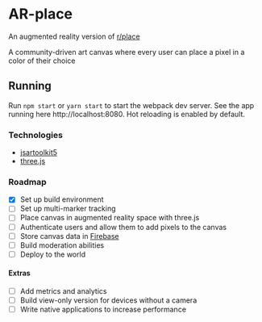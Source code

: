 # AR-place

An augmented reality version of [r/place](https://www.reddit.com/r/place/)

A community-driven art canvas where every user can place a pixel in a color of their choice

## Running

Run `npm start` or `yarn start` to start the webpack dev server.
See the app running here http://localhost:8080. Hot reloading is enabled by default.

### Technologies
- [jsartoolkit5](https://github.com/artoolkitx/jsartoolkit5)
- [three.js](https://threejs.org/)

### Roadmap
- [x] Set up build environment
- [ ] Set up multi-marker tracking
- [ ] Place canvas in augmented reality space with three.js
- [ ] Authenticate users and allow them to add pixels to the canvas
- [ ] Store canvas data in [Firebase](https://firebase.google.com/)
- [ ] Build moderation abilities
- [ ] Deploy to the world

#### Extras
- [ ] Add metrics and analytics
- [ ] Build view-only version for devices without a camera
- [ ] Write native applications to increase performance
